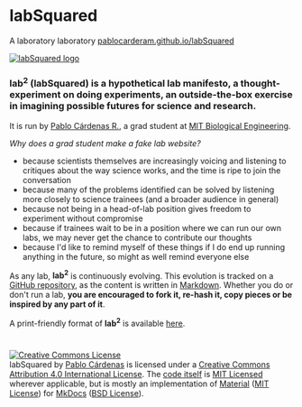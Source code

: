 # labSquared
A laboratory laboratory [pablocarderam.github.io/labSquared](https://pablocarderam.github.io/labSquared)


[![labSquared logo][logo]](index.md)

### **lab<sup>2</sup>** (labSquared) is a hypothetical lab manifesto, a thought-experiment on doing experiments, an outside-the-box exercise in imagining possible futures for science and research.

It is run by [Pablo Cárdenas R.](https://pablocarderam.github.io/), a grad student at [MIT Biological Engineering](https://be.mit.edu/).

*Why does a grad student make a fake lab website?*

- because scientists themselves are increasingly voicing and listening to critiques about the way science works, and the time is ripe to join the conversation
- because many of the problems identified can be solved by listening more closely to science trainees (and a broader audience in general)
- because not being in a head-of-lab position gives freedom to experiment without compromise
- because if trainees wait to be in a position where we can run our own labs, we may never get the chance to contribute our thoughts
- because I'd like to remind myself of these things if I do end up running anything in the future, so might as well remind everyone else

As any lab, **lab<sup>2</sup>** is continuously evolving. This evolution is tracked on a [GitHub repository](https://github.com/pablocarderam/labSquared/), as the content is written in [Markdown](https://www.markdownguide.org/). Whether you do or don't run a lab, **you are encouraged to fork it, re-hash it, copy pieces or be inspired by any part of it**.

A print-friendly format of **lab<sup>2</sup>** is available [here](full.md).

#

<a rel="license" href="http://creativecommons.org/licenses/by/4.0/"><img alt="Creative Commons License" style="border-width:0" src="https://i.creativecommons.org/l/by/4.0/88x31.png" /></a><br /><span xmlns:dct="http://purl.org/dc/terms/" href="http://purl.org/dc/dcmitype/Text" property="dct:title" rel="dct:type">labSquared</span> by <a xmlns:cc="http://creativecommons.org/ns#" href="pablocarderam.github.io/labSquared" property="cc:attributionName" rel="cc:attributionURL">Pablo Cárdenas</a> is licensed under a <a rel="license" href="http://creativecommons.org/licenses/by/4.0/">Creative Commons Attribution 4.0 International License</a>. The [code itself](https://github.com/pablocarderam/labSquared/) is [MIT Licensed](https://choosealicense.com/licenses/mit/) wherever applicable, but is mostly an implementation of [Material](https://squidfunk.github.io/mkdocs-material/) ([MIT License](https://choosealicense.com/licenses/mit/)) for [MkDocs](https://www.mkdocs.org/) ([BSD License](https://opensource.org/licenses/BSD-2-Clause)).


[logo]: img/labSquared_logo_title.svg "labSquared: A laboratory laboratory"
